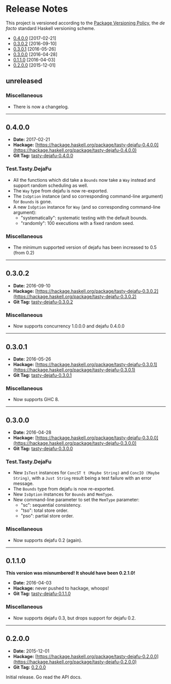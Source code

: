 Release Notes
=============

This project is versioned according to the [Package Versioning Policy](https://pvp.haskell.org), the
*de facto* standard Haskell versioning scheme.

- [0.4.0.0](#0.4.0.0) [2017-02-21]
- [0.3.0.2](#0.3.0.2) [2016-09-10]
- [0.3.0.1](#0.3.0.1) [2016-05-26]
- [0.3.0.0](#0.3.0.0) [2016-04-28]
- [0.1.1.0](#0.1.1.0) [2016-04-03]
- [0.2.0.0](#0.2.0.0) [2015-12-01]


unreleased
----------

### Miscellaneous

- There is now a changelog.


---------------------------------------------------------------------------------------------------


0.4.0.0
-------

- **Date:** 2017-02-21
- **Hackage:** [https://hackage.haskell.org/package/tasty-dejafu-0.4.0.0](https://hackage.haskell.org/package/tasty-dejafu-0.4.0.0)
- **Git Tag:** [tasty-dejafu-0.4.0.0](https://github.com/barrucadu/dejafu/releases/tag/tasty-dejafu-0.4.0.0)

### Test.Tasty.DejaFu

- All the functions which did take a `Bounds` now take a `Way` instead and support random scheduling
  as well.
- The `Way` type from dejafu is now re-exported.
- The `IsOption` instance (and so corresponding command-line argument) for `Bounds` is gone.
- A new `IsOption` instance for `Way` (and so corresponding command-line argument):
    - "systematically": systematic testing with the default bounds.
    - "randomly": 100 executions with a fixed random seed.

### Miscellaneous

- The minimum supported version of dejafu has been increased to 0.5 (from 0.2)


---------------------------------------------------------------------------------------------------


0.3.0.2
-------

- **Date:** 2016-09-10
- **Hackage:** [https://hackage.haskell.org/package/tasty-dejafu-0.3.0.2](https://hackage.haskell.org/package/tasty-dejafu-0.3.0.2)
- **Git Tag:** [tasty-dejafu-0.3.0.2](https://github.com/barrucadu/dejafu/releases/tag/tasty-dejafu-0.3.0.2)

### Miscellaneous

- Now supports concurrency 1.0.0.0 and dejafu 0.4.0.0


---------------------------------------------------------------------------------------------------


0.3.0.1
-------

- **Date:** 2016-05-26
- **Hackage:** [https://hackage.haskell.org/package/tasty-dejafu-0.3.0.1](https://hackage.haskell.org/package/tasty-dejafu-0.3.0.1)
- **Git Tag:** [tasty-dejafu-0.3.0.1](https://github.com/barrucadu/dejafu/releases/tag/tasty-dejafu-0.3.0.1)

### Miscellaneous

- Now supports GHC 8.


---------------------------------------------------------------------------------------------------


0.3.0.0
-------

- **Date:** 2016-04-28
- **Hackage:** [https://hackage.haskell.org/package/tasty-dejafu-0.3.0.0](https://hackage.haskell.org/package/tasty-dejafu-0.3.0.0)
- **Git Tag:** [tasty-dejafu-0.3.0.0](https://github.com/barrucadu/dejafu/releases/tag/tasty-dejafu-0.3.0.0)

### Test.Tasty.DejaFu

- New `IsTest` instances for `ConcST t (Maybe String)` and `ConcIO (Maybe String)`, with a `Just
  String` result being a test failure with an error message.
- The `Bounds` type from dejafu is now re-exported.
- New `IsOption` instances for `Bounds` and `MemType`.
- New command-line parameter to set the `MemType` parameter:
    - "sc": sequential consistency.
    - "tso": total store order.
    - "pso": partial store order.

### Miscellaneous

- Now supports dejafu 0.2 (again).


---------------------------------------------------------------------------------------------------


0.1.1.0
-------

**This version was misnumbered! It should have been 0.2.1.0!**

- **Date:** 2016-04-03
- **Hackage:** never pushed to hackage, whoops!
- **Git Tag:** [tasty-dejafu-0.1.1.0](https://github.com/barrucadu/dejafu/releases/tag/tasty-dejafu-0.1.1.0)

### Miscellaneous

- Now supports dejafu 0.3, but drops support for dejafu 0.2.


---------------------------------------------------------------------------------------------------


0.2.0.0
-------

- **Date:** 2015-12-01
- **Hackage:** [https://hackage.haskell.org/package/tasty-dejafu-0.2.0.0](https://hackage.haskell.org/package/tasty-dejafu-0.2.0.0)
- **Git Tag:** [0.2.0.0](https://github.com/barrucadu/dejafu/releases/tag/0.2.0.0)

Initial release. Go read the API docs.
